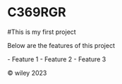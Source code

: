 # C369RGR
#This is my first project

<p> Below are the features of this project</p>
   - Feature 1
   - Feature 2
   - Feature 3
  
&copy; wiley 2023
